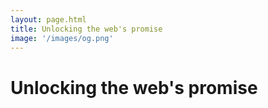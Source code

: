 ```yaml
---
layout: page.html
title: Unlocking the web's promise
image: '/images/og.png'
---
```


# Unlocking the web's promise
